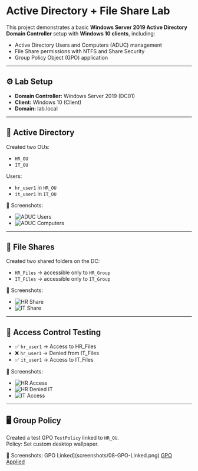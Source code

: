 # Active Directory + File Share Lab

This project demonstrates a basic **Windows Server 2019 Active Directory Domain Controller** setup with **Windows 10 clients**, including:
- Active Directory Users and Computers (ADUC) management
- File Share permissions with NTFS and Share Security
- Group Policy Object (GPO) application

---

## ⚙️ Lab Setup
- **Domain Controller:** Windows Server 2019 (DC01)
- **Client:** Windows 10 (Client)
- **Domain:** lab.local

---

## 👤 Active Directory
Created two OUs:
- `HR_OU`
- `IT_OU`

Users:
- `hr_user1` in `HR_OU`
- `it_user1` in `IT_OU`

📸 Screenshots:
- ![ADUC Users](screenshots/01-ADUC-Users.png)
- ![ADUC Computers](screenshots/02-ADUC-Computers.png)

---

## 📂 File Shares
Created two shared folders on the DC:
- `HR_Files` → accessible only to `HR_Group`
- `IT_Files` → accessible only to `IT_Group`

📸 Screenshots:
- ![HR Share](screenshots/03-Share-HR.png)
- ![IT Share](screenshots/04-Share-IT.png)

---

## 🔑 Access Control Testing
- ✅ `hr_user1` → Access to HR_Files  
- ❌ `hr_user1` → Denied from IT_Files  
- ✅ `it_user1` → Access to IT_Files  

📸 Screenshots:
- ![HR Access](screenshots/05-Client-HR_Access.png)
- ![HR Denied IT](screenshots/06-Client-HR_Denied.png)
- ![IT Access](screenshots/07-Client-IT_Access.png)

---

## 🖥️ Group Policy
Created a test GPO `TestPolicy` linked to `HR_OU`.  
Policy: Set custom desktop wallpaper.

📸 Screenshots:
GPO Linked](screenshots/08-GPO-Linked.png)
[GPO Applied](screenshots/09-GPO-Result.png)
